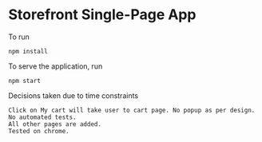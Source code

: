 # Storefront Single-Page App

To run

```
npm install
```

To serve the application, run

```
npm start
```

Decisions taken due to time constraints

```
Click on My cart will take user to cart page. No popup as per design.
No automated tests.
All other pages are added.
Tested on chrome.
```
